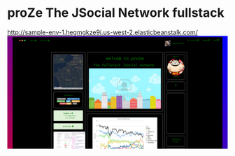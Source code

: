 ﻿# proZe The JSocial Network fullstack
 http://sample-env-1.hegmgkze9i.us-west-2.elasticbeanstalk.com/
 ![imp screen](proze.png)
